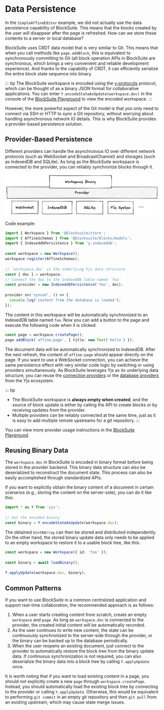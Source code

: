 # Data Persistence

In the `SimpleAffineEditor` example, we did not actually use the data persistence capability of BlockSuite. This means that the blocks created by the user will disappear after the page is refreshed. How can we store these contents to a server or local database?

BlockSuite uses CRDT data model that is very similar to Git. This means that when you call methods like `page.addBlock`, this is equivalent to synchronously committing to Git (all block operation APIs in BlockSuite are synchronous, which brings a very convenient and reliable development experience). And thanks to the capability of CRDT, it can efficiently serialize the entire block state sequence into binary.

::: tip
The BlockSuite workspace is encoded using the [y-protocols](https://github.com/yjs/y-protocols) protocol, which can be thought of as a binary JSON format for collaborative applications. You can enter `Y.encodeStateAsUpdate(workspace.doc)` in the console of the [BlockSuite Playground](https://blocksuite-toeverything.vercel.app/?init) to view the encoded workspace.
:::

However, the more powerful aspect of the Git model is that you only need to connect via SSH or HTTP to sync a Git repository, without worrying about handling asynchronous network IO details. This is why BlockSuite provides a provider-based persistence solution.

## Provider-Based Persistence

Different providers can handle the asynchronous IO over different network protocols (such as WebSocket and BroadcastChannel) and storages (such as IndexedDB and SQLite). As long as the BlockSuite workspace is connected to the provider, you can reliably synchronize blocks through it.

![pluggable-providers](./images/pluggable-providers.png)

Code example:

```ts
import { Workspace } from '@blocksuite/store';
import { AffineSchemas } from '@blocksuite/blocks/models';
import { IndexeddbPersistence } from 'y-indexeddb';

const workspace = new Workspace();
workspace.register(AffineSchemas);

// `workspace.doc` is the underlying Yjs data structure
const { doc } = workspace;
// Connect the doc to the IndexedDB table named `foo`
const provider = new IndexeddbPersistence('foo', doc);

provider.on('synced', () => {
  console.log('content from the database is loaded');
});
```

The content in this workspace will be automatically synchronized to an IndexedDB table named `foo`. Now you can add a button to the page and execute the following code when it is clicked:

```ts
const page = workspace.createPage();
page.addBlock('affine:page', { title: new Text('hello') });
```

The document data will be automatically synchronized to IndexedDB. After the next refresh, the content of `affine:page` should appear directly on the page. If you want to use a WebSocket connection, you can achieve the same persistence effect with very similar code logic by switching or using providers simultaneously. As BlockSuite leverages Yjs as its underlying data structure, you can reuse the [connection providers](https://docs.yjs.dev/ecosystem/connection-provider) or the [database providers](https://docs.yjs.dev/ecosystem/database-provider) from the Yjs ecosystem.

::: tip

- The BlockSuite workspace is **always empty when created**, and the source of block update is either by calling the API to create blocks or by receiving updates from the provider.
- Multiple providers can be reliably connected at the same time, just as it is easy to add multiple remote upstreams for a git repository.
  :::

You can view more provider usage instructions in the [BlockSuite Playground](https://blocksuite-toeverything.vercel.app/?init).

## Reusing Binary Data

The `workspace.doc` in BlockSuite is encoded in binary format before being stored in the provider backend. This binary data structure can also be deserialized to reconstruct the document state. This process can also be easily accomplished through standardized APIs.

If you want to explicitly obtain the binary content of a document in certain scenarios (e.g., storing the content on the server-side), you can do it like this:

```ts
import * as Y from 'yjs';

// Get the encoded binary
const binary = Y.encodeStateAsUpdate(workspace.doc);
```

The obtained `Uint8Array` can then be stored and distributed independently. On the other hand, the stored binary update data only needs to be applied to an empty workspace to restore it to a usable block tree, like this:

```ts
const workspace = new Workspace({ id: 'foo' });

const binary = await loadBinary();

Y.applyUpdate(workspace.doc, binary);
```

## Common Patterns

If you want to use BlockSuite in a common centralized application and support real-time collaboration, the recommended approach is as follows:

1. When a user starts creating content from scratch, create an empty `workspace` and `page`. As long as `workspace.doc` is connected to the provider, the created initial content will be automatically recorded.
2. As the user continues to write new content, the state can be continuously synchronized to the server-side through the provider, or the binary can be backed up to the database periodically.
3. When the user reopens an existing document, just connect to the provider to automatically restore the block tree from the binary update data. If continuous synchronization is not required, you can also deserialize the binary data into a block tree by calling `Y.applyUpdate` once.

It is worth noting that if you want to load existing content in a page, you should not explicitly create a new `page` through `workspace.createPage`. Instead, you should automatically load the existing block tree by connecting to the provider or calling `Y.applyUpdate`. Otherwise, this would be equivalent to performing `git commit` in an empty git repository and then `git pull` from an existing upstream, which may cause state merge issues.
